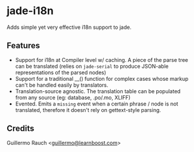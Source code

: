 jade-i18n
=========

Adds simple yet very effective i18n support to jade.

## Features

* Support for i18n at Compiler level w/ caching. A piece of the parse tree can be translated (relies on `jade-serial` to produce JSON-able representations of the parsed nodes)
* Support for a traditional __() function for complex cases whose markup can't be handled easily by translators.
* Translation-source agnostic. The translation table can be populated from any source (eg: database, .po/.mo, XLIFF)
* Evented. Emits a `missing` event when a certain phrase / node is not translated, therefore it doesn't rely on gettext-style parsing.

## Credits

Guillermo Rauch &lt;guillermo@learnboost.com&gt;